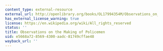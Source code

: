 ```yaml
---
content_type: external-resource
external_url: http://openlibrary.org/books/OL17994354M/Observations_on_the_making_of_policemen
has_external_license_warning: true
license: https://en.wikipedia.org/wiki/All_rights_reserved
status: ''
title: Observations on the Making of Policemen
uid: e5668a72-8569-4300-aadc-81749cffae48
wayback_url: ''
---
```

